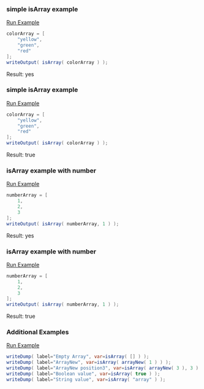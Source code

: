 ### simple isArray example


<a href="https://try.boxlang.io/?code=eJxLzs%2FJL3IsKkqsVLBViFbg4lSqTM3JyS9X0gEy04tSU%2FPArKLUFCWuWGuu8qLMklT%2F0pKC0hINhcxisEYNhWSEIZoKmtZcAGG2GiQ%3D" target="_blank">Run Example</a>

```java
colorArray = [ 
	"yellow",
	"green",
	"red"
];
writeOutput( isArray( colorArray ) );

```

Result: yes

### simple isArray example


<a href="https://try.boxlang.io/?code=eJxLzs%2FJL3IsKkqsVLBViFbg4lSqTM3JyS9X0gEy04tSU%2FPArKLUFCWuWGuu8qLMklT%2F0pKC0hINhcxisEYNhWSEIZoKmtZcAGG2GiQ%3D" target="_blank">Run Example</a>

```java
colorArray = [ 
	"yellow",
	"green",
	"red"
];
writeOutput( isArray( colorArray ) );

```

Result: true

### isArray example with number


<a href="https://try.boxlang.io/?code=eJzLK81NSi1yLCpKrFSwVYhW4OI01OHiNAJiY65Ya67yosySVP%2FSkoLSEg2FzGKwOg2FPIQmHQVDBU0FTWsuABqtFVc%3D" target="_blank">Run Example</a>

```java
numberArray = [ 
	1,
	2,
	3
];
writeOutput( isArray( numberArray, 1 ) );

```

Result: yes

### isArray example with number


<a href="https://try.boxlang.io/?code=eJzLK81NSi1yLCpKrFSwVYhW4OI01OHiNAJiY65Ya67yosySVP%2FSkoLSEg2FzGKwOg2FPIQmHQVDBU0FTWsuABqtFVc%3D" target="_blank">Run Example</a>

```java
numberArray = [ 
	1,
	2,
	3
];
writeOutput( isArray( numberArray, 1 ) );

```

Result: true

### Additional Examples

<a href="https://try.boxlang.io/?code=eJwrL8osSXUpzS3QUMhJTErNsVVyzS0oqVRwLCpKrFTSUShLLLLNLAbzNBSiYxU0FTStucoxNIEV%2BKWWo%2BtIhIprKBiCtOLXrFCQX5xZkpmfZ4zbGGMFTR0Qgd0kp%2Fz8nNTEPKDmnNJUdENKikpTcWkMLinKzEvHrk8JbLsSRCsAyt1jGg%3D%3D" target="_blank">Run Example</a>

```java
writeDump( label="Empty Array", var=isArray( [] ) );
writeDump( label="ArrayNew", var=isArray( arrayNew( 1 ) ) );
writeDump( label="ArrayNew position3", var=isArray( arrayNew( 3 ), 3 ) );
writeDump( label="Boolean value", var=isArray( true ) );
writeDump( label="String value", var=isArray( "array" ) );

```



